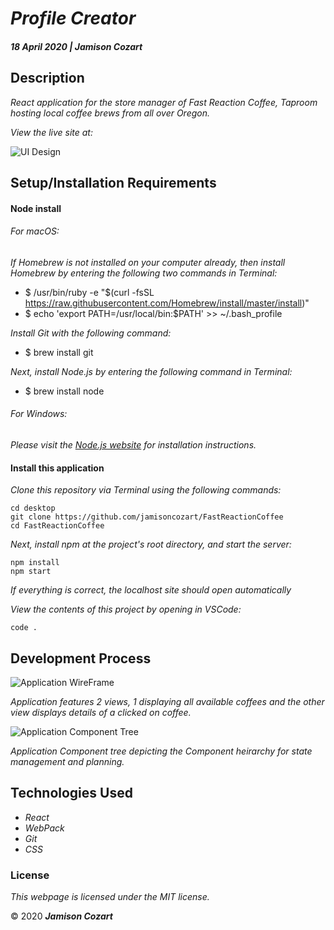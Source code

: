 # _Profile Creator_

#### _18 April 2020 | Jamison Cozart_

## Description

_React application for the store manager of Fast Reaction Coffee, Taproom hosting local coffee brews from all over Oregon._

_View the live site at:_ 

![UI Design](https://i.imgur.com/cza07rG.png)

## Setup/Installation Requirements

#### Node install

###### For macOS:
_If Homebrew is not installed on your computer already, then install Homebrew by entering the following two commands in Terminal:_
* $ /usr/bin/ruby -e "$(curl -fsSL https://raw.githubusercontent.com/Homebrew/install/master/install)"
* $ echo 'export PATH=/usr/local/bin:$PATH' >> ~/.bash_profile

_Install Git with the following command:_
* $ brew install git

_Next, install Node.js by entering the following command in Terminal:_
* $ brew install node

###### For Windows:
_Please visit the [Node.js website](https://nodejs.org/en/download/) for installation instructions._

#### Install this application

_Clone this repository via Terminal using the following commands:_
```
cd desktop
git clone https://github.com/jamisoncozart/FastReactionCoffee
cd FastReactionCoffee
```

_Next, install npm at the project's root directory, and start the server:_
```
npm install
npm start
```

_If everything is correct, the localhost site should open automatically_

_View the contents of this project by opening in VSCode:_
```
code .
```

## Development Process

![Application WireFrame](https://i.imgur.com/d74zVG0.png)

_Application features 2 views, 1 displaying all available coffees and the other view displays details of a clicked on coffee._

![Application Component Tree](https://i.imgur.com/9FX3WkI.png)

_Application Component tree depicting the Component heirarchy for state management and planning._

## Technologies Used

* _React_
* _WebPack_
* _Git_
* _CSS_

### License

*This webpage is licensed under the MIT license.*

&copy; 2020 **_Jamison Cozart_**

